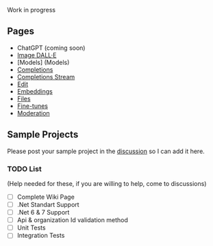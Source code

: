 Work in progress

##  Pages 

* ChatGPT (coming soon)  
* [Image DALL·E](Dall-E)  
* [Models] (Models)  
* [Completions](Completions)  
* [Completions Stream](Completions-Stream)
* [Edit](Edit)  
* [Embeddings](Embeddings)  
* [Files](Files)  
* [Fine-tunes](Fine-Tuning)  
* [Moderation](Moderation)

## Sample Projects
Please post your sample project in the [discussion](https://github.com/betalgo/openai/discussions) so I can add it here.

### TODO List 
(Help needed for these, if you are willing to help, come to discussions)
- [ ] Complete Wiki Page
- [ ] .Net Standart Support
- [ ] .Net 6 & 7 Support
- [ ] Api & organization Id validation method
- [ ] Unit Tests
- [ ] Integration Tests